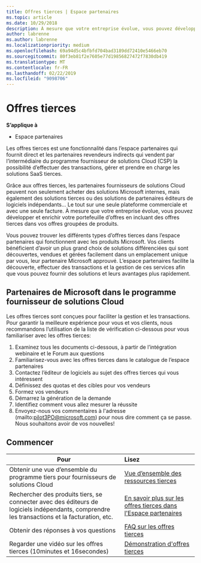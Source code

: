 ```yaml
---
title: Offres tierces | Espace partenaires
ms.topic: article
ms.date: 10/29/2018
description: À mesure que votre entreprise évolue, vous pouvez développer et enrichir votre portefeuille d’offres en incluant des offres tierces dans vos offres groupées de produits.
author: labrenne
ms.author: labrenne
ms.localizationpriority: medium
ms.openlocfilehash: 69a94d5c4bfbfd704bad3189dd72410e5466eb70
ms.sourcegitcommit: 80f3eb81f2e7605e77d19856827472f7830db419
ms.translationtype: MT
ms.contentlocale: fr-FR
ms.lasthandoff: 02/22/2019
ms.locfileid: "9098706"
---
```

# <a name="third-party-offers"></a>Offres tierces 

**S’applique à**

- Espace partenaires

Les offres tierces est une fonctionnalité dans l’espace partenaires qui fournit direct et les partenaires revendeurs indirects qui vendent par l’intermédiaire du programme fournisseur de solutions Cloud (CSP) la possibilité d’effectuer des transactions, gérer et prendre en charge les solutions SaaS tierces.  

Grâce aux offres tierces, les partenaires fournisseurs de solutions Cloud peuvent non seulement acheter des solutions Microsoft internes, mais également des solutions tierces ou des solutions de partenaires éditeurs de logiciels indépendants… Le tout sur une seule plateforme commerciale et avec une seule facture.  À mesure que votre entreprise évolue, vous pouvez développer et enrichir votre portefeuille d’offres en incluant des offres tierces dans vos offres groupées de produits. 

Vous pouvez trouver les différents types d’offres tierces dans l’espace partenaires qui fonctionnent avec les produits Microsoft. Vos clients bénéficient d’avoir un plus grand choix de solutions différenciées qui sont découvertes, vendues et gérées facilement dans un emplacement unique par vous, leur partenaire Microsoft approuvé. L’espace partenaires facilite la découverte, effectuer des transactions et la gestion de ces services afin que vous pouvez fournir des solutions et leurs avantages plus rapidement.

## <a name="microsoft-partners-in-the-cloud-solution-provider-program"></a>Partenaires de Microsoft dans le programme fournisseur de solutions Cloud

Les offres tierces sont conçues pour faciliter la gestion et les transactions. Pour garantir la meilleure expérience pour vous et vos clients, nous recommandons l’utilisation de la liste de vérification ci-dessous pour vous familiariser avec les offres tierces:

1. Examinez tous les documents ci-dessous, à partir de l’intégration webinaire et le Forum aux questions
2. Familiarisez-vous avec les offres tierces dans le catalogue de l’espace partenaires
3. Contactez l’éditeur de logiciels au sujet des offres tierces qui vous intéressent
4. Définissez des quotas et des cibles pour vos vendeurs
5. Formez vos vendeurs
6. Démarrez la génération de la demande
7. Identifiez comment vous allez mesurer la réussite
8. Envoyez-nous vos commentaires à l'adresse (mailto:pilot3PO@microsoft.com) pour nous dire comment ça se passe. Nous souhaitons avoir de vos nouvelles!

## <a name="get-started"></a>Commencer 

|**Pour**   |**Lisez**   |
|------------------|:--------------------|
|Obtenir une vue d’ensemble du programme tiers pour fournisseurs de solutions Cloud  |[Vue d’ensemble des ressources tierces](https://assetsprod.microsoft.com/mpn/third-party-offers-overview.pptx)|
|Rechercher des produits tiers, se connecter avec des éditeurs de logiciels indépendants, comprendre les transactions et la facturation, etc.| [En savoir plus sur les offres tierces dans l'Espace partenaires](third-party-help.md) |
|Obtenir des réponses à vos questions| [FAQ sur les offres tierces](https://assetsprod.microsoft.com/mpn/third-party-offers-faq.docx) |
|Regarder une vidéo sur les offres tierces (10minutes et 16secondes)   |[Démonstration d'offres tierces](https://assetsprod.microsoft.com/mpn/third-party-offers-demo.wma)|


